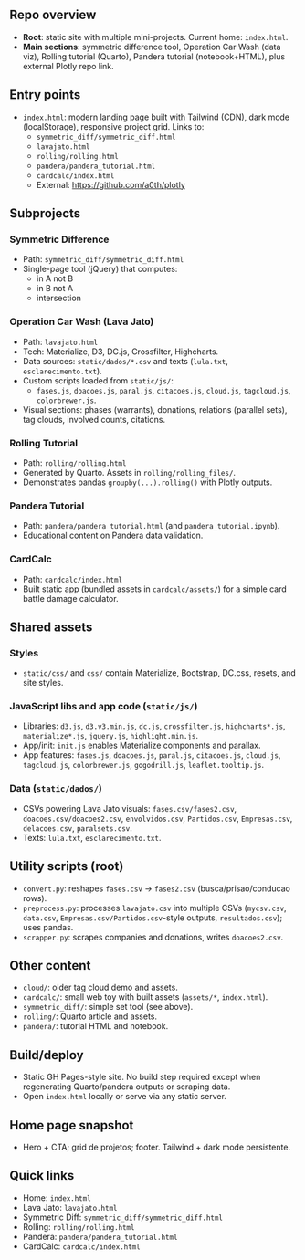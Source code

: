 ## Repo overview

- **Root**: static site with multiple mini-projects. Current home: `index.html`.
- **Main sections**: symmetric difference tool, Operation Car Wash (data viz), Rolling tutorial (Quarto), Pandera tutorial (notebook+HTML), plus external Plotly repo link.

## Entry points

- `index.html`: modern landing page built with Tailwind (CDN), dark mode (localStorage), responsive project grid. Links to:
  - `symmetric_diff/symmetric_diff.html`
  - `lavajato.html`
  - `rolling/rolling.html`
  - `pandera/pandera_tutorial.html`
  - `cardcalc/index.html`
  - External: https://github.com/a0th/plotly

## Subprojects

### Symmetric Difference
- Path: `symmetric_diff/symmetric_diff.html`
- Single-page tool (jQuery) that computes:
  - in A not B
  - in B not A
  - intersection

### Operation Car Wash (Lava Jato)
- Path: `lavajato.html`
- Tech: Materialize, D3, DC.js, Crossfilter, Highcharts.
- Data sources: `static/dados/*.csv` and texts (`lula.txt`, `esclarecimento.txt`).
- Custom scripts loaded from `static/js/`:
  - `fases.js`, `doacoes.js`, `paral.js`, `citacoes.js`, `cloud.js`, `tagcloud.js`, `colorbrewer.js`.
- Visual sections: phases (warrants), donations, relations (parallel sets), tag clouds, involved counts, citations.

### Rolling Tutorial
- Path: `rolling/rolling.html`
- Generated by Quarto. Assets in `rolling/rolling_files/`.
- Demonstrates pandas `groupby(...).rolling()` with Plotly outputs.

### Pandera Tutorial
- Path: `pandera/pandera_tutorial.html` (and `pandera_tutorial.ipynb`).
- Educational content on Pandera data validation.

### CardCalc
- Path: `cardcalc/index.html`
- Built static app (bundled assets in `cardcalc/assets/`) for a simple card battle damage calculator.

## Shared assets

### Styles
- `static/css/` and `css/` contain Materialize, Bootstrap, DC.css, resets, and site styles.

### JavaScript libs and app code (`static/js/`)
- Libraries: `d3.js`, `d3.v3.min.js`, `dc.js`, `crossfilter.js`, `highcharts*.js`, `materialize*.js`, `jquery.js`, `highlight.min.js`.
- App/init: `init.js` enables Materialize components and parallax.
- App features: `fases.js`, `doacoes.js`, `paral.js`, `citacoes.js`, `cloud.js`, `tagcloud.js`, `colorbrewer.js`, `gogodrill.js`, `leaflet.tooltip.js`.

### Data (`static/dados/`)
- CSVs powering Lava Jato visuals: `fases.csv/fases2.csv`, `doacoes.csv/doacoes2.csv`, `envolvidos.csv`, `Partidos.csv`, `Empresas.csv`, `delacoes.csv`, `paralsets.csv`.
- Texts: `lula.txt`, `esclarecimento.txt`.

## Utility scripts (root)

- `convert.py`: reshapes `fases.csv` → `fases2.csv` (busca/prisao/conducao rows).
- `preprocess.py`: processes `lavajato.csv` into multiple CSVs (`mycsv.csv`, `data.csv`, `Empresas.csv/Partidos.csv`-style outputs, `resultados.csv`); uses pandas.
- `scrapper.py`: scrapes companies and donations, writes `doacoes2.csv`.

## Other content

- `cloud/`: older tag cloud demo and assets.
- `cardcalc/`: small web toy with built assets (`assets/*`, `index.html`).
- `symmetric_diff/`: simple set tool (see above).
- `rolling/`: Quarto article and assets.
- `pandera/`: tutorial HTML and notebook.

## Build/deploy

- Static GH Pages-style site. No build step required except when regenerating Quarto/pandera outputs or scraping data.
- Open `index.html` locally or serve via any static server.

## Home page snapshot

- Hero + CTA; grid de projetos; footer. Tailwind + dark mode persistente.

## Quick links

- Home: `index.html`
- Lava Jato: `lavajato.html`
- Symmetric Diff: `symmetric_diff/symmetric_diff.html`
- Rolling: `rolling/rolling.html`
- Pandera: `pandera/pandera_tutorial.html`
- CardCalc: `cardcalc/index.html`



